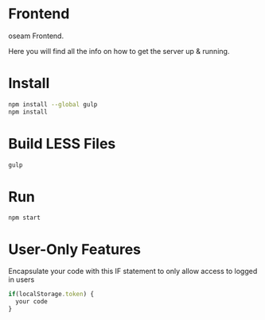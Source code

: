 # Frontend
oseam Frontend.

Here you will find all the info on how to get the server up & running.

# Install
```sh
npm install --global gulp
npm install
```

# Build LESS Files
```sh
gulp
```

# Run
```
npm start
```

# User-Only Features
Encapsulate your code with this IF statement to only allow access to logged in users
```javascript
if(localStorage.token) {
  your code
}
```
